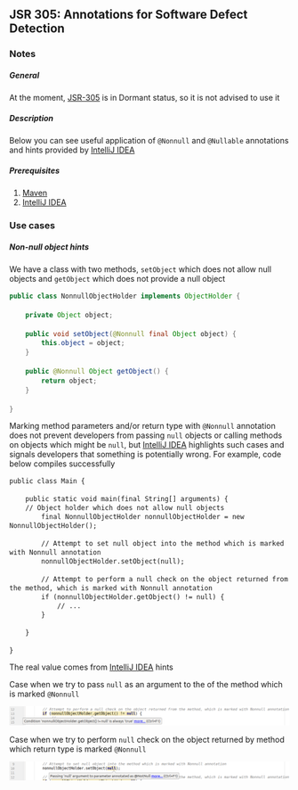 ## JSR 305: Annotations for Software Defect Detection

### Notes

##### General
At the moment, [JSR-305](https://jcp.org/en/jsr/detail?id=305) is in Dormant status, so it is not advised to use it

##### Description
Below you can see useful application of `@Nonnull` and `@Nullable` annotations and hints provided by [IntelliJ IDEA](https://www.jetbrains.com/idea/)

##### Prerequisites
1. [Maven](https://maven.apache.org/)
2. [IntelliJ IDEA](https://www.jetbrains.com/idea/)

### Use cases

##### Non-null object hints
We have a class with two methods, `setObject` which does not allow null objects and `getObject` which does not provide a null object
```java
public class NonnullObjectHolder implements ObjectHolder {

    private Object object;

    public void setObject(@Nonnull final Object object) {
        this.object = object;
    }

    public @Nonnull Object getObject() {
        return object;
    }

}
```
Marking method parameters and/or return type with `@Nonnull` annotation does not prevent developers from passing `null` objects or calling methods on objects which might be `null`, but [IntelliJ IDEA](https://www.jetbrains.com/idea/) highlights such cases and signals developers that something is potentially wrong. For example, code below compiles successfully
```javajava
public class Main {

    public static void main(final String[] arguments) {
    // Object holder which does not allow null objects
        final NonnullObjectHolder nonnullObjectHolder = new NonnullObjectHolder();
    
        // Attempt to set null object into the method which is marked with Nonnull annotation
        nonnullObjectHolder.setObject(null);
    
        // Attempt to perform a null check on the object returned from the method, which is marked with Nonnull annotation
        if (nonnullObjectHolder.getObject() != null) {
            // ...
        }
        
    }

}
```
The real value comes from [IntelliJ IDEA](https://www.jetbrains.com/idea/) hints

Case when we try to pass `null` as an argument to the of the method which is marked `@Nonnull`

![jsr-305-nonnull-check-1.png](screenshots/jsr-305-nonnull-check-1.png)

Case when we try to perform `null` check on the object returned by method which return type is marked `@Nonnull`

![jsr-305-nonnull-check-2.png](screenshots/jsr-305-nonnull-check-2.png)
